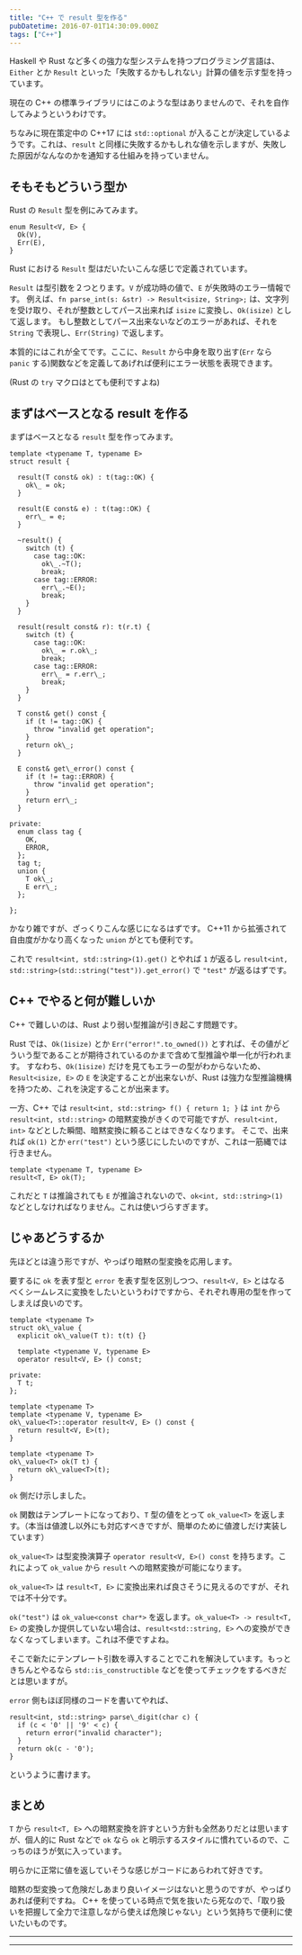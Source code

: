 ```yaml
---
title: "C++ で result 型を作る"
pubDatetime: 2016-07-01T14:30:09.000Z
tags: ["C++"]
---
```


Haskell や Rust など多くの強力な型システムを持つプログラミング言語は、`Either` とか `Result` といった「失敗するかもしれない」計算の値を示す型を持っています。

現在の C++ の標準ライブラリにはこのような型はありませんので、それを自作してみようというわけです。

ちなみに現在策定中の C++17 には `std::optional` が入ることが決定しているようです。これは、`result` と同様に失敗するかもしれな値を示しますが、失敗した原因がなんなのかを通知する仕組みを持っていません。

## そもそもどういう型か

Rust の `Result` 型を例にみてみます。

```
enum Result<V, E> {
  Ok(V),
  Err(E),
}

```

Rust における `Result` 型はだいたいこんな感じで定義されています。

`Result` は型引数を２つとります。`V` が成功時の値で、`E` が失敗時のエラー情報です。
例えば、`fn parse_int(s: &str) -> Result<isize, String>;` は、文字列を受け取り、それが整数としてパース出来れば `isize` に変換し、`Ok(isize)` として返します。
もし整数としてパース出来ないなどのエラーがあれば、それを `String` で表現し、`Err(String)` で返します。

本質的にはこれが全てです。ここに、`Result` から中身を取り出す(`Err` なら `panic` する)関数などを定義してあげれば便利にエラー状態を表現できます。

(Rust の `try` マクロはとても便利ですよね)

## まずはベースとなる result を作る

まずはベースとなる `result` 型を作ってみます。

```
template <typename T, typename E>
struct result {

  result(T const& ok) : t(tag::OK) {
    ok\_ = ok;
  }

  result(E const& e) : t(tag::OK) {
    err\_ = e;
  }

  ~result() {
    switch (t) {
      case tag::OK:
        ok\_.~T();
        break;
      case tag::ERROR:
        err\_.~E();
        break;
    }
  }

  result(result const& r): t(r.t) {
    switch (t) {
      case tag::OK:
        ok\_ = r.ok\_;
        break;
      case tag::ERROR:
        err\_ = r.err\_;
        break;
    }
  }

  T const& get() const {
    if (t != tag::OK) {
      throw "invalid get operation";
    }
    return ok\_;
  }

  E const& get\_error() const {
    if (t != tag::ERROR) {
      throw "invalid get operation";
    }
    return err\_;
  }

private:
  enum class tag {
    OK,
    ERROR,
  };
  tag t;
  union {
    T ok\_;
    E err\_;
  };

};

```

かなり雑ですが、ざっくりこんな感じになるはずです。
C++11 から拡張されて自由度がかなり高くなった `union` がとても便利です。

これで `result<int, std::string>(1).get()` とやれば `1` が返るし `result<int, std::string>(std::string("test")).get_error()` で `"test"` が返るはずです。

## C++ でやると何が難しいか

C++ で難しいのは、Rust より弱い型推論が引き起こす問題です。

Rust では、`Ok(1isize)` とか `Err("error!".to_owned())` とすれば、その値がどういう型であることが期待されているのかまで含めて型推論や単一化が行われます。
すなわち、`Ok(1isize)` だけを見てもエラーの型がわからないため、`Result<isize, E>` の `E` を決定することが出来ないが、Rust は強力な型推論機構を持つため、これを決定することが出来ます。

一方、C++ では `result<int, std::string> f() { return 1; }` は `int` から `result<int, std::string>` の暗黙変換がきくので可能ですが、`result<int, int>` などとした瞬間、暗黙変換に頼ることはできなくなります。
そこで、出来れば `ok(1)` とか `err("test")` という感じにしたいのですが、これは一筋縄では行きません。

```
template <typename T, typename E>
result<T, E> ok(T);

```

これだと `T` は推論されても `E` が推論されないので、`ok<int, std::string>(1)` などとしなければなりません。これは使いづらすぎます。

## じゃあどうするか

先ほどとは違う形ですが、やっぱり暗黙の型変換を応用します。

要するに `ok` を表す型と `error` を表す型を区別しつつ、`result<V, E>` とはなるべくシームレスに変換をしたいというわけですから、それぞれ専用の型を作ってしまえば良いのです。

```
template <typename T>
struct ok\_value {
  explicit ok\_value(T t): t(t) {}

  template <typename V, typename E>
  operator result<V, E> () const;

private:
  T t;
};

template <typename T>
template <typename V, typename E>
ok\_value<T>::operator result<V, E> () const {
  return result<V, E>(t);
}

template <typename T>
ok\_value<T> ok(T t) {
  return ok\_value<T>(t);
}

```

`ok` 側だけ示しました。

`ok` 関数はテンプレートになっており、`T` 型の値をとって `ok_value<T>` を返します。（本当は値渡し以外にも対応すべきですが、簡単のために値渡しだけ実装しています）

`ok_value<T>` は型変換演算子 `operator result<V, E>() const` を持ちます。これによって `ok_value` から `result` への暗黙変換が可能になります。

`ok_value<T>` は `result<T, E>` に変換出来れば良さそうに見えるのですが、それでは不十分です。

`ok("test")` は `ok_value<const char*>` を返します。`ok_value<T> -> result<T, E>` の変換しか提供していない場合は、`result<std::string, E>` への変換ができなくなってしまいます。これは不便ですよね。

そこで新たにテンプレート引数を導入することでこれを解決しています。もっときちんとやるなら `std::is_constructible` などを使ってチェックをするべきだとは思いますが。

`error` 側もほぼ同様のコードを書いてやれば、

```
result<int, std::string> parse\_digit(char c) {
  if (c < '0' || '9' < c) {
    return error("invalid character");
  }
  return ok(c - '0');
}

```

というように書けます。

## まとめ

`T` から `result<T, E>` への暗黙変換を許すという方針も全然ありだとは思いますが、個人的に Rust などで `ok` なら `ok` と明示するスタイルに慣れているので、こっちのほうが気に入っています。

明らかに正常に値を返していそうな感じがコードにあらわれて好きです。

暗黙の型変換って危険だしあまり良いイメージはないと思うのですが、やっぱりあれば便利ですね。
C++ を使っている時点で気を抜いたら死なので、「取り扱いを把握して全力で注意しながら使えば危険じゃない」という気持ちで便利に使いたいものです。

---

---
